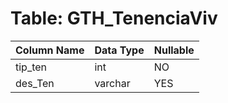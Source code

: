 # Table: GTH_TenenciaViv

| Column Name | Data Type | Nullable |
|-------------|-----------|----------|
| tip_ten | int | NO |
| des_Ten | varchar | YES |
